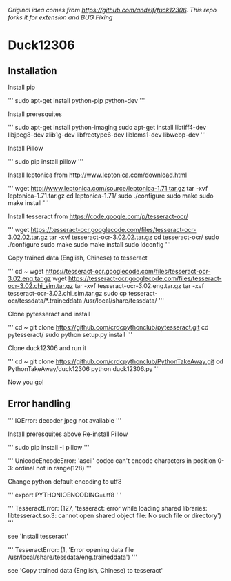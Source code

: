 *Original idea comes from https://github.com/andelf/fuck12306. This repo forks it for extension and BUG Fixing*

# Duck12306

## Installation

Install pip

'''
sudo apt-get install python-pip python-dev
'''

Install preresquites

'''
sudo apt-get install python-imaging
sudo apt-get install libtiff4-dev libjpeg8-dev zlib1g-dev libfreetype6-dev liblcms1-dev libwebp-dev
'''

Install Pillow

'''
sudo pip install pillow
'''

Install leptonica from http://www.leptonica.com/download.html

'''
wget http://www.leptonica.com/source/leptonica-1.71.tar.gz
tar -xvf leptonica-1.71.tar.gz
cd leptonica-1.71/
sudo ./configure
sudo make
sudo make install
'''

Install tesseract from https://code.google.com/p/tesseract-ocr/

'''
wget https://tesseract-ocr.googlecode.com/files/tesseract-ocr-3.02.02.tar.gz
tar -xvf tesseract-ocr-3.02.02.tar.gz
cd tesseract-ocr/
sudo ./configure
sudo make
sudo make install
sudo ldconfig
'''

Copy trained data (English, Chinese) to tesseract

'''
cd ~
wget https://tesseract-ocr.googlecode.com/files/tesseract-ocr-3.02.eng.tar.gz
wget https://tesseract-ocr.googlecode.com/files/tesseract-ocr-3.02.chi_sim.tar.gz
tar -xvf tesseract-ocr-3.02.eng.tar.gz
tar -xvf tesseract-ocr-3.02.chi_sim.tar.gz
sudo cp tesseract-ocr/tessdata/*.traineddata /usr/local/share/tessdata/
'''

Clone pytesseract and install

'''
cd ~
git clone https://github.com/crdcpythonclub/pytesseract.git
cd pytesseract/
sudo python setup.py install
'''

Clone duck12306 and run it

'''
cd ~
git clone https://github.com/crdcpythonclub/PythonTakeAway.git
cd PythonTakeAway/duck12306
python duck12306.py
'''

Now you go!

## Error handling

'''
IOError: decoder jpeg not available
'''

Install preresquites above
Re-install Pillow

'''
sudo pip install -I pillow
''' 

'''
UnicodeEncodeError: 'ascii' codec can't encode characters in position 0-3: ordinal not in range(128)
'''

Change python default encoding to utf8

'''
export PYTHONIOENCODING=utf8
'''

'''
TesseractError: (127, 'tesseract: error while loading shared libraries: libtesseract.so.3: cannot open shared object file: No such file or directory')
'''

see 'Install tesseract'

'''
TesseractError: (1, 'Error opening data file /usr/local/share/tessdata/eng.traineddata')
'''

see 'Copy trained data (English, Chinese) to tesseract'



